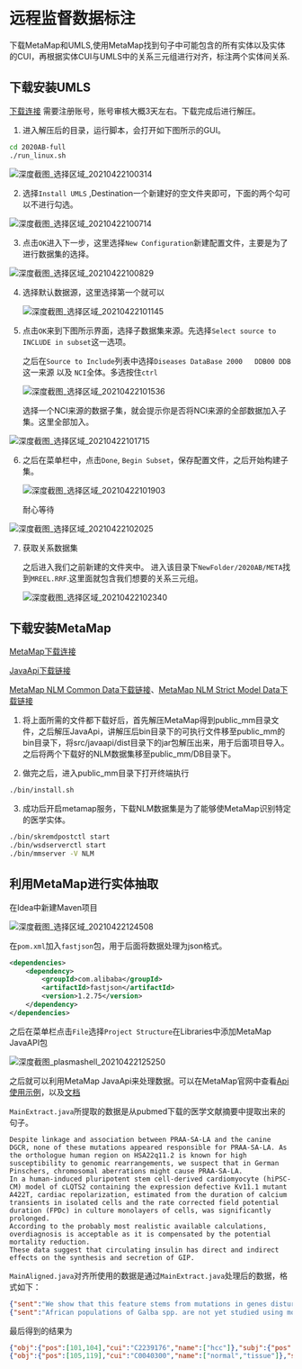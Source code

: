 # 远程监督数据标注

下载MetaMap和UMLS,使用MetaMap找到句子中可能包含的所有实体以及实体的CUI，再根据实体CUI与UMLS中的关系三元组进行对齐，标注两个实体间关系.

## 下载安装UMLS

[下载连接](https://download.nlm.nih.gov/umls/kss/2020AB/umls-2020AB-full.zip) 需要注册账号，账号审核大概3天左右。下载完成后进行解压。

1. 进入解压后的目录，运行脚本，会打开如下图所示的GUI。

```bash
cd 2020AB-full
./run_linux.sh
```

![深度截图_选择区域_20210422100314](img/深度截图_选择区域_20210422100314.png)

2. 选择`Install UMLS` ,Destination一个新建好的空文件夹即可，下面的两个勾可以不进行勾选。

![深度截图_选择区域_20210422100714](img/深度截图_选择区域_20210422100714.png)

3. 点击`OK`进入下一步，这里选择`New Configuration`新建配置文件，主要是为了进行数据集的选择。

![深度截图_选择区域_20210422100829](img/深度截图_选择区域_20210422100829.png)

4. 选择默认数据源，这里选择第一个就可以

   ![深度截图_选择区域_20210422101145](img/深度截图_选择区域_20210422101145.png)

5. 点击`OK`来到下图所示界面，选择子数据集来源。先选择`Select source to INCLUDE in subset`这一选项。

   之后在`Source to Include`列表中选择`Diseases DataBase 2000   DDB00 DDB` 这一来源 以及 `NCI`全体。多选按住`ctrl`

   ![深度截图_选择区域_20210422101536](img/深度截图_选择区域_20210422101536.png)

   选择一个NCI来源的数据子集，就会提示你是否将NCI来源的全部数据加入子集。这里全部加入。

![深度截图_选择区域_20210422101715](img/深度截图_选择区域_20210422101715.png)

6. 之后在菜单栏中，点击`Done`, `Begin Subset`，保存配置文件，之后开始构建子集。

   ![深度截图_选择区域_20210422101903](img/深度截图_选择区域_20210422101903.png)

   耐心等待

![深度截图_选择区域_20210422102025](img/深度截图_选择区域_20210422102025.png)

7. 获取关系数据集

   之后进入我们之前新建的文件夹中。 进入该目录下`NewFolder/2020AB/META`找到`MREEL.RRF`.这里面就包含我们想要的关系三元组。

   ![深度截图_选择区域_20210422102340](img/深度截图_选择区域_20210422102340.png)

## 下载安装MetaMap

[MetaMap下载连接](https://metamap.nlm.nih.gov/MainDownload.shtml)

[JavaApi下载链接](https://metamap.nlm.nih.gov/JavaApi.shtml)

[MetaMap NLM Common Data下载链接](https://metamap.nlm.nih.gov/download/DataSets/public_mm_data_nlm_2020aa_base.tar.bz2)、[MetaMap NLM Strict Model Data下载链接](https://metamap.nlm.nih.gov/download/DataSets/public_mm_data_nlm_2020aa_base.tar.bz2)  

1. 将上面所需的文件都下载好后，首先解压MetaMap得到public_mm目录文件，之后解压JavaApi，讲解压后bin目录下的可执行文件移至public_mm的bin目录下，将src/javaapi/dist目录下的jar包解压出来，用于后面项目导入。之后将两个下载好的NLM数据集移至public_mm/DB目录下。

2. 做完之后，进入public_mm目录下打开终端执行

```bash
./bin/install.sh
```

3. 成功后开启metamap服务，下载NLM数据集是为了能够使MetaMap识别特定的医学实体。

```bash
./bin/skremdpostctl start
./bin/wsdserverctl start 
./bin/mmserver -V NLM
```


## 利用MetaMap进行实体抽取

在Idea中新建Maven项目

![深度截图_选择区域_20210422124508](img/深度截图_选择区域_20210422124508.png)

在`pom.xml`加入`fastjson`包，用于后面将数据处理为json格式。

```xml
<dependencies>
    <dependency>
        <groupId>com.alibaba</groupId>
        <artifactId>fastjson</artifactId>
        <version>1.2.75</version>
    </dependency>
</dependencies>
```


之后在菜单栏点击`File`选择`Project Structure`在Libraries中添加MetaMap JavaAPI包

![深度截图_plasmashell_20210422125250](img/深度截图_plasmashell_20210422125250.png)

之后就可以利用MetaMap JavaApi来处理数据。可以在MetaMap官网中查看[Api使用示例](https://metamap.nlm.nih.gov/Docs/README_javaapi.shtml)，以及[文档](https://metamap.nlm.nih.gov/javaapi/javadoc/index.html)

`MainExtract.java`所提取的数据是从pubmed下载的医学文献摘要中提取出来的句子。

```
Despite linkage and association between PRAA-SA-LA and the canine DGCR, none of these mutations appeared responsible for PRAA-SA-LA. As the orthologue human region on HSA22q11.2 is known for high susceptibility to genomic rearrangements, we suspect that in German Pinschers, chromosomal aberrations might cause PRAA-SA-LA.
In a human-induced pluripotent stem cell-derived cardiomyocyte (hiPSC-CM) model of cLQTS2 containing the expression defective Kv11.1 mutant A422T, cardiac repolarization, estimated from the duration of calcium transients in isolated cells and the rate corrected field potential duration (FPDc) in culture monolayers of cells, was significantly prolonged. 
According to the probably most realistic available calculations, overdiagnosis is acceptable as it is compensated by the potential mortality reduction. 
These data suggest that circulating insulin has direct and indirect effects on the synthesis and secretion of GIP.
```



`MainAligned.java`对齐所使用的数据是通过`MainExtract.java`处理后的数据，格式如下：

```json
{"sent":"We show that this feature stems from mutations in genes disturbing the capability of the cells to differentiate into a quiescent state, enabling them to divide under restrictive conditions.","entity":[{"pos":[26,31],"cui":"C1184743","name":["stem"],"type":["bpoc"]},{"pos":[26,31],"cui":"C1186763","name":["stems"],"type":["bpoc"]},{"pos":[50,55],"cui":"C0017337","name":["genes"],"type":["gngm"]},{"pos":[178,188],"cui":"C0012634","name":["condition"],"type":["dsyn"]}]}
{"sent":"African populations of Galba spp. are not yet studied using molecular assessments and is imperative to do so and reconstruct the centre of origin of Galba and to understand when and by what means it may have colonized the highlands of Africa and to what extent humans might have been involved in that process.","entity":[{"pos":[29,32],"cui":"C1424276","name":["spp"],"type":["gngm"]},{"pos":[301,308],"cui":"C1184743","name":["process"],"type":["bpoc"]}]}
```

最后得到的结果为
```json
{"obj":{"pos":[101,104],"cui":"C2239176","name":["hcc"]},"subj":{"pos":[37,40],"cui":"C0079419","name":["p53"]},"sent":"The relationships between MKI67 with p53 and variants of candidate genes in the clinical outcomes of HCC patients were analyzed .","relation":"gene_associated_with_disease"}
{"obj":{"pos":[105,119],"cui":"C0040300","name":["normal","tissue"]},"subj":{"pos":[43,52],"cui":"C0009450","name":["infection"]},"sent":"Immunostaining  of HDAC6 expression and HP infection were performed in the following cohort including 21 normal tissues  ( Normal )  .","relation":"NA"}
```
